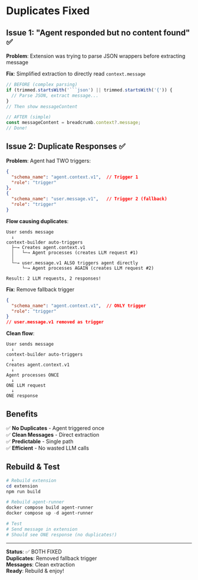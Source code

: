 # Duplicates Fixed

## Issue 1: "Agent responded but no content found" ✅

**Problem**: Extension was trying to parse JSON wrappers before extracting message

**Fix**: Simplified extraction to directly read `context.message`

```typescript
// BEFORE (complex parsing)
if (trimmed.startsWith('```json') || trimmed.startsWith('{')) {
  // Parse JSON, extract message...
}
// Then show messageContent

// AFTER (simple)
const messageContent = breadcrumb.context?.message;
// Done!
```

## Issue 2: Duplicate Responses ✅

**Problem**: Agent had TWO triggers:
```json
{
  "schema_name": "agent.context.v1",  // Trigger 1
  "role": "trigger"
},
{
  "schema_name": "user.message.v1",   // Trigger 2 (fallback)
  "role": "trigger"
}
```

**Flow causing duplicates**:
```
User sends message
  ↓
context-builder auto-triggers
  ├─→ Creates agent.context.v1
  │   └─→ Agent processes (creates LLM request #1)
  │
  └─→ user.message.v1 ALSO triggers agent directly
      └─→ Agent processes AGAIN (creates LLM request #2)
      
Result: 2 LLM requests, 2 responses!
```

**Fix**: Remove fallback trigger
```json
{
  "schema_name": "agent.context.v1",  // ONLY trigger
  "role": "trigger"
}
// user.message.v1 removed as trigger
```

**Clean flow**:
```
User sends message
  ↓
context-builder auto-triggers
  ↓
Creates agent.context.v1
  ↓
Agent processes ONCE
  ↓
ONE LLM request
  ↓
ONE response
```

## Benefits

✅ **No Duplicates** - Agent triggered once  
✅ **Clean Messages** - Direct extraction  
✅ **Predictable** - Single path  
✅ **Efficient** - No wasted LLM calls  

## Rebuild & Test

```powershell
# Rebuild extension
cd extension
npm run build

# Rebuild agent-runner
docker compose build agent-runner
docker compose up -d agent-runner

# Test
# Send message in extension
# Should see ONE response (no duplicates!)
```

---

**Status**: ✅ BOTH FIXED  
**Duplicates**: Removed fallback trigger  
**Messages**: Clean extraction  
**Ready**: Rebuild & enjoy!
